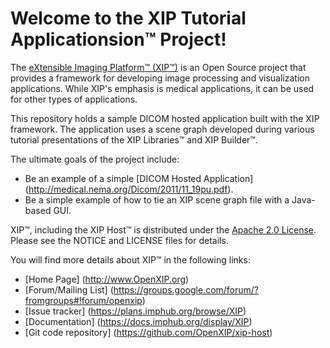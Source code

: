Welcome to the XIP Tutorial Applicationsion&trade; Project!
===========================================================

The [eXtensible Imaging Platform&trade; (XIP&trade;)](http://www.OpenXIP.org) is an
Open Source project that provides a framework for developing image processing and
visualization applications.  While XIP's emphasis is medical applications, it can be 
used for other types of applications.

This repository holds a sample DICOM hosted application built with the XIP
framework.  The application uses a scene graph developed during various
tutorial presentations of the XIP Libraries&trade; and XIP Builder&trade;.

The ultimate goals of the project include:

* Be an example of a simple [DICOM Hosted Application] (http://medical.nema.org/Dicom/2011/11_19pu.pdf).
* Be a simple example of how to tie an XIP scene graph file with a Java-based GUI.

XIP&trade;, including the XIP Host&trade; is distributed under the [Apache 2.0 License](http://opensource.org/licenses/Apache-2.0).
Please see the NOTICE and LICENSE files for details.

You will find more details about XIP&trade; in the following links:

*  [Home Page] (http://www.OpenXIP.org)
*  [Forum/Mailing List] (https://groups.google.com/forum/?fromgroups#!forum/openxip)
*  [Issue tracker] (https://plans.imphub.org/browse/XIP)
*  [Documentation] (https://docs.imphub.org/display/XIP)
*  [Git code repository] (https://github.com/OpenXIP/xip-host)
